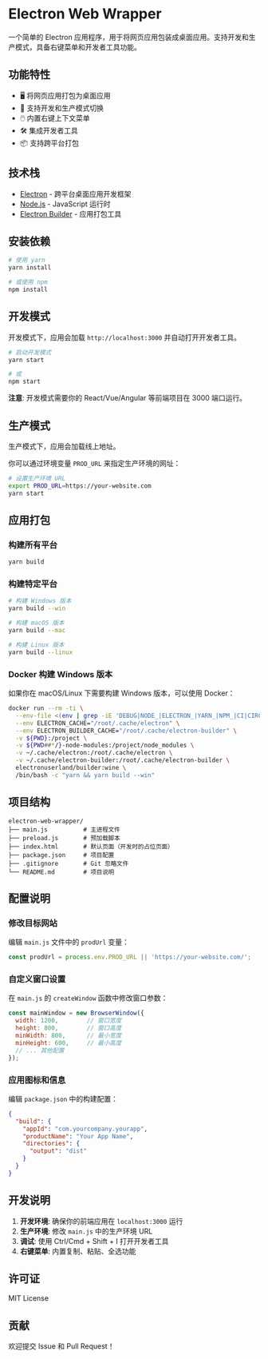 # Electron Web Wrapper

一个简单的 Electron 应用程序，用于将网页应用包装成桌面应用。支持开发和生产模式，具备右键菜单和开发者工具功能。

## 功能特性

- 🖥️ 将网页应用打包为桌面应用
- 🔧 支持开发和生产模式切换
- 🖱️ 内置右键上下文菜单
- 🛠️ 集成开发者工具
- 📦 支持跨平台打包

## 技术栈

- [Electron](https://www.electronjs.org/) - 跨平台桌面应用开发框架
- [Node.js](https://nodejs.org/) - JavaScript 运行时
- [Electron Builder](https://www.electron.build/) - 应用打包工具

## 安装依赖

```bash
# 使用 yarn
yarn install

# 或使用 npm
npm install
```

## 开发模式

开发模式下，应用会加载 `http://localhost:3000` 并自动打开开发者工具。

```bash
# 启动开发模式
yarn start

# 或
npm start
```

**注意**: 开发模式需要你的 React/Vue/Angular 等前端项目在 3000 端口运行。

## 生产模式

生产模式下，应用会加载线上地址。

你可以通过环境变量 `PROD_URL` 来指定生产环境的网址：

```bash
# 设置生产环境 URL
export PROD_URL=https://your-website.com
yarn start
```

## 应用打包

### 构建所有平台

```bash
yarn build
```

### 构建特定平台

```bash
# 构建 Windows 版本
yarn build --win

# 构建 macOS 版本  
yarn build --mac

# 构建 Linux 版本
yarn build --linux
```

### Docker 构建 Windows 版本

如果你在 macOS/Linux 下需要构建 Windows 版本，可以使用 Docker：

```bash
docker run --rm -ti \
  --env-file <(env | grep -iE 'DEBUG|NODE_|ELECTRON_|YARN_|NPM_|CI|CIRCLE|TRAVIS_TAG|TRAVIS|TRAVIS_REPO_|TRAVIS_BUILD_|TRAVIS_BRANCH|TRAVIS_PULL_REQUEST_|APPVEYOR_|CSC_|GH_|GITHUB_|BT_|AWS_|STRIP|BUILD_') \
  --env ELECTRON_CACHE="/root/.cache/electron" \
  --env ELECTRON_BUILDER_CACHE="/root/.cache/electron-builder" \
  -v ${PWD}:/project \
  -v ${PWD##*/}-node-modules:/project/node_modules \
  -v ~/.cache/electron:/root/.cache/electron \
  -v ~/.cache/electron-builder:/root/.cache/electron-builder \
  electronuserland/builder:wine \
  /bin/bash -c "yarn && yarn build --win"
```

## 项目结构

```
electron-web-wrapper/
├── main.js          # 主进程文件
├── preload.js       # 预加载脚本
├── index.html       # 默认页面（开发时的占位页面）
├── package.json     # 项目配置
├── .gitignore       # Git 忽略文件
└── README.md        # 项目说明
```

## 配置说明

### 修改目标网站

编辑 `main.js` 文件中的 `prodUrl` 变量：

```javascript
const prodUrl = process.env.PROD_URL || 'https://your-website.com/';
```

### 自定义窗口设置

在 `main.js` 的 `createWindow` 函数中修改窗口参数：

```javascript
const mainWindow = new BrowserWindow({
  width: 1200,        // 窗口宽度
  height: 800,        // 窗口高度
  minWidth: 800,      // 最小宽度
  minHeight: 600,     // 最小高度
  // ... 其他配置
});
```

### 应用图标和信息

编辑 `package.json` 中的构建配置：

```json
{
  "build": {
    "appId": "com.yourcompany.yourapp",
    "productName": "Your App Name",
    "directories": {
      "output": "dist"
    }
  }
}
```

## 开发说明

1. **开发环境**: 确保你的前端应用在 `localhost:3000` 运行
2. **生产环境**: 修改 `main.js` 中的生产环境 URL
3. **调试**: 使用 Ctrl/Cmd + Shift + I 打开开发者工具
4. **右键菜单**: 内置复制、粘贴、全选功能

## 许可证

MIT License

## 贡献

欢迎提交 Issue 和 Pull Request！